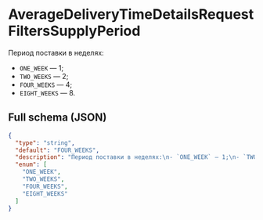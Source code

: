# AverageDeliveryTimeDetailsRequestFiltersSupplyPeriod

Период поставки в неделях:
- `ONE_WEEK` — 1;
- `TWO_WEEKS` — 2;
- `FOUR_WEEKS` — 4;
- `EIGHT_WEEKS` — 8.


## Full schema (JSON)
```json
{
  "type": "string",
  "default": "FOUR_WEEKS",
  "description": "Период поставки в неделях:\n- `ONE_WEEK` — 1;\n- `TWO_WEEKS` — 2;\n- `FOUR_WEEKS` — 4;\n- `EIGHT_WEEKS` — 8.\n",
  "enum": [
    "ONE_WEEK",
    "TWO_WEEKS",
    "FOUR_WEEKS",
    "EIGHT_WEEKS"
  ]
}
```
